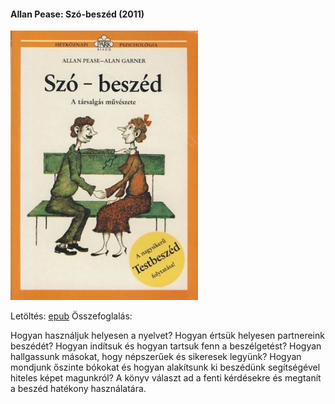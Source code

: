 #### <a name="id_3">Allan Pease: Szó-beszéd (2011)</a>
<img src="https://github.com/BercziSandor/calibre_lib/raw/main/Allan%20Pease/Szo-beszed%20%283%29/cover.jpg" alt="cover" width="300"/>

Letöltés: [epub](https://github.com/BercziSandor/calibre_lib/raw/main/Allan%20Pease/Szo-beszed%20%283%29/Szo-beszed%20-%20Allan%20Pease.epub)
Összefoglalás:
<div>
<p>Hogyan használjuk helyesen a nyelvet? Hogyan értsük helyesen partnereink beszédét? Hogyan indítsuk és hogyan tartsuk fenn a beszélgetést? Hogyan hallgassunk másokat, hogy népszerűek és sikeresek legyünk? Hogyan mondjunk őszinte bókokat és hogyan alakítsunk ki beszédünk segítségével hiteles képet magunkról? A könyv­ választ ad a fenti kérdésekre és megtanít a beszéd hatékony használatára.</p></div>


